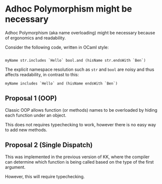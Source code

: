 # Adhoc Polymorphism might be necessary

Adhoc Polymorphism (aka name overloading) might be necessary because of
ergonomics and readability.

Consider the following code, written in OCaml style:

```

myName str.includes `Hello` bool.and (hisName str.endsWith `Ben`)
```

The explicit namespace resolution such as `str` and `bool` are noisy and thus
affects readability, in contrast to this:

```
myName includes `Hello` and (hisName endsWith `Ben`)
```

## Proposal 1 (OOP)

Classic OOP allows function (or methods) names to be overloaded by hiding each function under an object.

This does not requires typechecking to work, however there is no easy way to add new methods.

## Proposal 2 (Single Dispatch)

This was implemented in the previous version of KK, where the compiler can
determine which function is being called based on the type of the first argument.

However, this will require typechecking.
